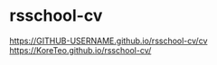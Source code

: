 # rsschool-cv
https://GITHUB-USERNAME.github.io/rsschool-cv/cv
https://KoreTeo.github.io/rsschool-cv/
